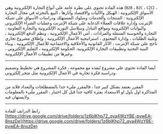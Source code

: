هذه المادة تحتوي على نظرة عامة على أنواع التجارة الإلكترونية وهي (`B2B` ، `B2C` ، `C2C`) ، الأسواق الإلكترونية : الهيكل
والآليات والاقتصاد وآثارها ، البيع بالتجزئة في مجال التجارة الإلكترونية : المنتجات والخدمات وسلوك المستهلك ودراسات
الأسواق على شبكة الإنترنت وإدارة علاقات العملاء الدعاية على شبكة الإنترنت وعمليات الشراء الإلكتروني والبوابات
الإلكترونية ومواقع التبادل وسلاسل التوريد الإلكترونية والتجارة التعاونية ، التجارة والحوسبة المتنقلة والمزادات ، أمن
الأعمال الإلكترونية ، ونظم الدفع الإلكترونية ، وتلبية الطلبات ، وإدارة المحتوى ، استراتيجية الأعمال الإلكترونية ، وإطلاق
مشروع تجاري ناجح على شبكة الإنترنت ، الآثار القانونية والأخلاقية والاجتماعية للأعمال الإلكترونية ، وبناء البنية التحتية
وتطبيقات التجارة الإلكترونية. الحكومة الإلكترونية ، التعليم الإلكتروني ، وغيرها من تطبيقات الأعمال الإلكترونية.

---
أيضا المادة تحتوي على مشروع تُنفذه مع مجموعة ، فكرة المشروع هي تخطيط وتصميم ودراسية فكرة تجارية في الأعمال الإلكترونية
مثل متجر إلكتروني.

---
المقرر يعتمد بشكل كبير جدا ، فالمقرر مليء جدا بالمصطلحات والتعداد فلابد من المذاكرة اول باول او الاستعداد بفترة كافية
جدا قبل كل اختبار ، المقرر مليء بالمعلومات ولايستهان فيه

---
رابط الدرايف للمادة
[https://drive.google.com/drive/folders/1z6blKhp72_qya4WzYBE-pywEA-8nszDe](https://drive.google.com/drive/folders/1z6blKhp72_qya4WzYBE-pywEA-8nszDe)
